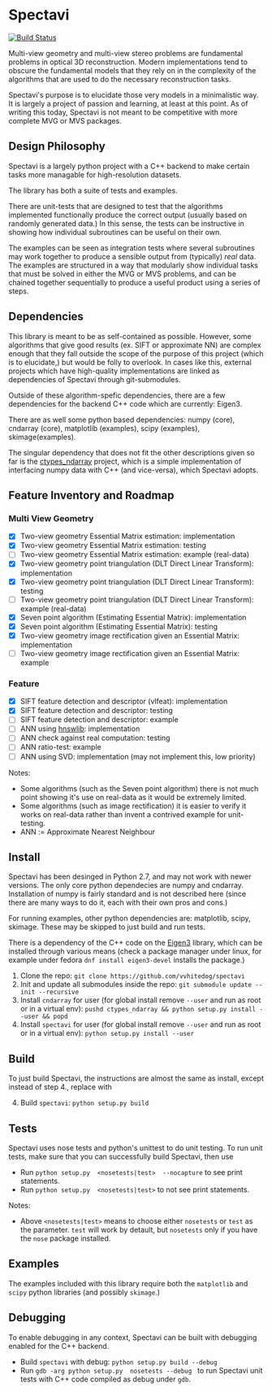 # Spectavi

[![Build Status](https://travis-ci.org/vvhitedog/spectavi.svg?branch=master)](https://travis-ci.org/vvhitedog/spectavi)

Multi-view geometry and multi-view stereo problems are fundamental problems in
optical 3D reconstruction. Modern implementations tend to obscure the
fundamental models that they rely on in the complexity of the algorithms that
are used to do the necessary reconstruction tasks.

Spectavi's purpose is to elucidate those very models in a minimalistic way.
It is largely a project of passion and learning, at least at this point. As
of writing this today, Spectavi is not meant to be competitive with more
complete MVG or MVS packages.

## Design Philosophy

Spectavi is a largely python project with a C++ backend to make certain tasks
more managable for high-resolution datasets.

The library has both a suite of tests and examples.

There are unit-tests that are designed to test that the algorithms
implemented functionally produce the correct output (usually based
on randomly generated data.) In this sense, the tests can be instructive in
showing how individual subroutines can be useful on their own.

The examples can be seen as integration tests where several subroutines may
work together to produce a sensible output from (typically) *real* data. The
examples are structured in a way that modularly show individual tasks that must
be solved in either the MVG or MVS problems, and can be chained together
sequentially to produce a useful product using a series of steps.

## Dependencies

This library is meant to be as self-contained as possible. However, some
algorithms that give good results (ex. SIFT or approximate NN) are complex
enough that they fall outside the scope of the purpose of this project (which
is to elucidate,) but would be folly to overlook. In cases like this, external
projects which have high-quality implementations are linked as dependencies of
Spectavi through git-submodules. 

Outside of these algorithm-spefic dependencies, there are a few dependencies 
for the backend C++ code which are currently: Eigen3.

There are as well some python based dependencies: numpy (core), cndarray
(core), matplotlib (examples),  scipy (examples), skimage(examples).

The singular dependency that does not fit the other descriptions given so
far is the [ctypes_ndarray](https://github.com/vvhitedog/ctypes_ndarray)
project, which is a simple implementation of interfacing numpy data with C++
(and vice-versa), which Spectavi adopts.

## Feature Inventory and Roadmap

### Multi View Geometry
- [x] Two-view geometry Essential Matrix estimation: implementation
- [x] Two-view geometry Essential Matrix estimation: testing
- [ ] Two-view geometry Essential Matrix estimation: example (real-data)
- [x] Two-view geometry point triangulation (DLT Direct Linear Transform): implementation
- [x] Two-view geometry point triangulation (DLT Direct Linear Transform): testing
- [ ] Two-view geometry point triangulation (DLT Direct Linear Transform): example (real-data)
- [x] Seven point algorithm (Estimating Essential Matrix): implementation
- [x] Seven point algorithm (Estimating Essential Matrix): testing
- [x] Two-view geometry image rectification given an Essential Matrix: implementation
- [ ] Two-view geometry image rectification given an Essential Matrix: example

### Feature
- [x] SIFT feature detection and descriptor (vlfeat): implementation
- [x] SIFT feature detection and descriptor: testing
- [ ] SIFT feature detection and descriptor: example
- [ ] ANN using [hnswlib](https://github.com/nmslib/hnswlib): implementation
- [ ] ANN check against real computation: testing
- [ ] ANN ratio-test: example
- [ ] ANN using SVD: implementation (may not implement this, low priority)

Notes:
- Some algorithms (such as the Seven point algorithm) there is not much point showing it's use on real-data as it would be extremely limited.
- Some algorithms (such as image rectification) it is easier to verify it works on real-data rather than invent a contrived example for unit-testing.
- ANN := Approximate Nearest Neighbour

## Install

Spectavi has been desinged in Python 2.7, and may not work with newer versions.
The only core python dependecies are numpy and cndarray. Installation of numpy
is fairly standard and is not described here (since there are many ways to do
it, each with their own pros and cons.) 

For running examples, other python dependencies are: matplotlib, scipy,
skimage. These may be skipped to just build and run tests.

There is a dependency of the C++ code on the
[Eigen3](http://eigen.tuxfamily.org/index.php?title=Main_Page) library, which
can be installed through various means (check a package manager under linux,
for example under fedora `dnf install eigen3-devel` installs the package.)

1. Clone the repo: `git clone https://github.com/vvhitedog/spectavi`
2. Init and update all submodules inside the repo: `git submodule update --init --recursive`
3. Install `cndarray` for user (for global install remove `--user` and run as root or in a virtual env): `pushd ctypes_ndarray && python setup.py install --user && popd` 
4. Install `spectavi` for user (for global install remove `--user` and run as root or in a virtual env): `python setup.py install --user`

## Build

To just build Spectavi, the instructions are almost the same as install, except instead of step 4., replace with 

4. Build `spectavi`: `python setup.py build`


## Tests

Spectavi uses nose tests and python's unittest to do unit testing. To run unit
tests, make sure that you can successfully build Spectavi, then use

* Run `python setup.py  <nosetests|test>  --nocapture` to see print statements.
* Run `python setup.py  <nosetests|test>` to not see print statements.

Notes:
- Above `<nosetests|test>` means to choose either `nosetests` or `test` as the parameter. `test` will work by detault, but `nosetests` only if you  have the `nose` package installed.

## Examples

The examples included with this library require both the `matplotlib` and
`scipy` python libraries (and possibly `skimage`.)


## Debugging

To enable debugging in any context, Spectavi can be built with debugging enabled for the C++ backend.

* Build `spectavi` with debug: `python setup.py build --debug`
* Run `gdb -arg python setup.py  nosetests --debug ` to run Spectavi unit tests with C++ code compiled as debug under `gdb`.

